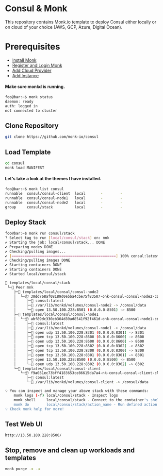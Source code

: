 # Consul & Monk
This repository contains Monk.io template to deploy Consul either locally or on cloud of your choice (AWS, GCP, Azure, Digital Ocean).

# Prerequisites
- [Install Monk](https://docs.monk.io/docs/get-monk)
- [Register and Login Monk](https://docs.monk.io/docs/acc-and-auth)
- [Add Cloud Provider](https://docs.monk.io/docs/cloud-provider)
- [Add Instance](https://docs.monk.io/docs/multi-cloud)

#### Make sure monkd is running.
```bash
foo@bar:~$ monk status
daemon: ready
auth: logged in
not connected to cluster
```

## Clone Repository
```bash
git clone https://github.com/monk-io/consul
```

## Load Template
```bash
cd consul
monk load MANIFEST
```


#### Let's take a look at the themes I have installed.
```bash
foo@bar:~$ monk list consul
runnable  consul/consul-client  local       -        -
runnable  consul/consul-node1   local       -        -
runnable  consul/consul-node2   local       -        -
group     consul/stack          local       -        -
```

## Deploy Stack
```bash
foo@bar:~$ monk run consul/stack
? Select tag to run [local/consul/stack] on: mnk
✔ Starting the job: local/consul/stack... DONE
✔ Preparing nodes DONE
✔ Checking/pulling images...
✔ [================================================] 100% consul:latest mnk
✔ Checking/pulling images DONE
✔ Starting containers DONE
✔ Starting containers DONE
✔ Started local/consul/stack

🔩 templates/local/consul/stack
 └─🧊 Peer mnk
    ├─🔩 templates/local/consul/consul-node2
    │  └─📦 30dd768af08189d0ebba4cbe75f83507-onk-consul-consul-node2-consul
    │     ├─🧩 consul:latest
    │     ├─💾 /var/lib/monkd/volumes/consul-node2 -> /consul/data
    │     └─🔌 open 13.50.100.228:8501 (0.0.0.0:8501) -> 8500
    ├─🔩 templates/local/consul/consul-node1
    │  └─📦 abf89dc330eb304d80ad8541f92f461d-onk-consul-consul-node1-consul
    │     ├─🧩 consul:latest
    │     ├─💾 /var/lib/monkd/volumes/consul-node1 -> /consul/data
    │     ├─🔌 open udp 13.50.100.228:8301 (0.0.0.0:8301) -> 8301
    │     ├─🔌 open tcp 13.50.100.228:8600 (0.0.0.0:8600) -> 8600
    │     ├─🔌 open udp 13.50.100.228:8600 (0.0.0.0:8600) -> 8600
    │     ├─🔌 open tcp 13.50.100.228:8302 (0.0.0.0:8302) -> 8302
    │     ├─🔌 open tcp 13.50.100.228:8300 (0.0.0.0:8300) -> 8300
    │     ├─🔌 open tcp 13.50.100.228:8301 (0.0.0.0:8301) -> 8301
    │     ├─🔌 open 13.50.100.228:8500 (0.0.0.0:8500) -> 8500
    │     └─🔌 open udp 13.50.100.228:8302 (0.0.0.0:8302) -> 8302
    └─🔩 templates/local/consul/consul-client
       └─📦 f9a031ec73bff4183653ce86615da7a4-nk-consul-consul-client-client
          ├─🧩 consul:latest
          └─💾 /var/lib/monkd/volumes/consul-client -> /consul/data

💡 You can inspect and manage your above stack with these commands:
	monk logs (-f) local/consul/stack - Inspect logs
	monk shell     local/consul/stack - Connect to the container's shell
	monk do        local/consul/stack/action_name - Run defined action (if exists)
💡 Check monk help for more!

```
## Test Web UI

`http://13.50.100.228:8500/`


## Stop, remove and clean up workloads and templates

```bash
monk purge -x -a
```

